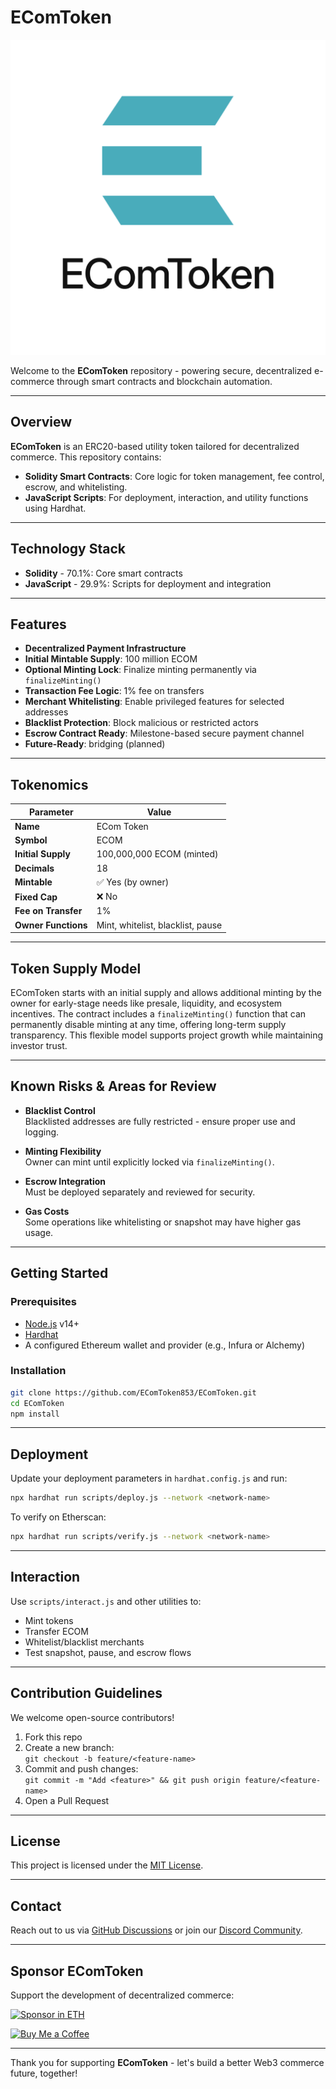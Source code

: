 # EComToken

![EComToken Logo](./ECT-3.png)

Welcome to the **EComToken** repository - powering secure, decentralized e-commerce through smart contracts and blockchain automation.

---

## Overview

**EComToken** is an ERC20-based utility token tailored for decentralized commerce. This repository contains:
- **Solidity Smart Contracts**: Core logic for token management, fee control, escrow, and whitelisting.
- **JavaScript Scripts**: For deployment, interaction, and utility functions using Hardhat.

---

## Technology Stack

- **Solidity** - 70.1%: Core smart contracts
- **JavaScript** - 29.9%: Scripts for deployment and integration

---

## Features

- **Decentralized Payment Infrastructure**  
- **Initial Mintable Supply**: 100 million ECOM  
- **Optional Minting Lock**: Finalize minting permanently via `finalizeMinting()`  
- **Transaction Fee Logic**: 1% fee on transfers  
- **Merchant Whitelisting**: Enable privileged features for selected addresses  
- **Blacklist Protection**: Block malicious or restricted actors  
- **Escrow Contract Ready**: Milestone-based secure payment channel  
- **Future-Ready**: bridging (planned)

---

## Tokenomics

| Parameter             | Value                         |
|-----------------------|-------------------------------|
| **Name**              | ECom Token                    |
| **Symbol**            | ECOM                          |
| **Initial Supply**    | 100,000,000 ECOM (minted)     |
| **Decimals**          | 18                            |
| **Mintable**          | ✅ Yes (by owner)             |
| **Fixed Cap**         | ❌ No                         |
| **Fee on Transfer**   | 1%                            |
| **Owner Functions**   | Mint, whitelist, blacklist, pause

---

## Token Supply Model

EComToken starts with an initial supply and allows additional minting by the owner for early-stage needs like presale, liquidity, and ecosystem incentives. The contract includes a `finalizeMinting()` function that can permanently disable minting at any time, offering long-term supply transparency. This flexible model supports project growth while maintaining investor trust.

---

## Known Risks & Areas for Review

- **Blacklist Control**  
  Blacklisted addresses are fully restricted - ensure proper use and logging.

- **Minting Flexibility**  
  Owner can mint until explicitly locked via `finalizeMinting()`.

- **Escrow Integration**  
  Must be deployed separately and reviewed for security.

- **Gas Costs**  
  Some operations like whitelisting or snapshot may have higher gas usage.

---

## Getting Started

### Prerequisites
- [Node.js](https://nodejs.org/) v14+
- [Hardhat](https://hardhat.org/)
- A configured Ethereum wallet and provider (e.g., Infura or Alchemy)

### Installation
```bash
git clone https://github.com/EComToken853/EComToken.git
cd EComToken
npm install
```

---

## Deployment

Update your deployment parameters in `hardhat.config.js` and run:

```bash
npx hardhat run scripts/deploy.js --network <network-name>
```

To verify on Etherscan:
```bash
npx hardhat run scripts/verify.js --network <network-name>
```

---

## Interaction

Use `scripts/interact.js` and other utilities to:
- Mint tokens
- Transfer ECOM
- Whitelist/blacklist merchants
- Test snapshot, pause, and escrow flows

---

## Contribution Guidelines

We welcome open-source contributors!

1. Fork this repo  
2. Create a new branch:  
   `git checkout -b feature/<feature-name>`  
3. Commit and push changes:  
   `git commit -m "Add <feature>" && git push origin feature/<feature-name>`  
4. Open a Pull Request  

---

## License

This project is licensed under the [MIT License](LICENSE).

---

## Contact

Reach out to us via [GitHub Discussions](https://github.com/EComToken853/EComToken/discussions) or join our [Discord Community](https://discord.gg/your-link).

---

## Sponsor EComToken

Support the development of decentralized commerce:

[![Sponsor in ETH](https://img.shields.io/badge/Sponsor-%E2%99%A1%20Ethereum-blue)](https://etherscan.io/address/0x4a96bae7b7e8626d06360a734e66b28bf6f6da51)

[![Buy Me a Coffee](https://img.shields.io/badge/Buy%20Me%20a%20Coffee-%E2%98%95-yellow)](https://www.buymeacoffee.com/ecomtoken)

---

Thank you for supporting **EComToken** - let's build a better Web3 commerce future, together!
